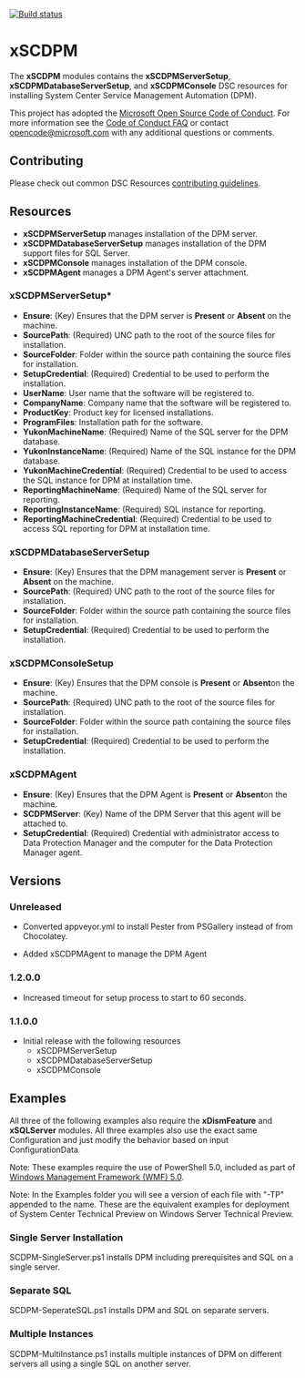 [![Build status](https://ci.appveyor.com/api/projects/status/5f5k4aox5g12v93i/branch/master?svg=true)](https://ci.appveyor.com/project/PowerShell/xscdpm/branch/master)

# xSCDPM

The **xSCDPM** modules contains the **xSCDPMServerSetup**, **xSCDPMDatabaseServerSetup**, and **xSCDPMConsole** DSC resources for installing System Center Service Management Automation (DPM). 


This project has adopted the [Microsoft Open Source Code of Conduct](https://opensource.microsoft.com/codeofconduct/).
For more information see the [Code of Conduct FAQ](https://opensource.microsoft.com/codeofconduct/faq/) or contact [opencode@microsoft.com](mailto:opencode@microsoft.com) with any additional questions or comments.

## Contributing
Please check out common DSC Resources [contributing guidelines](https://github.com/PowerShell/DscResource.Kit/blob/master/CONTRIBUTING.md).


## Resources

* **xSCDPMServerSetup** manages installation of the DPM server.
* **xSCDPMDatabaseServerSetup** manages installation of the DPM support files for SQL Server.
* **xSCDPMConsole** manages installation of the DPM console.
* **xSCDPMAgent** manages a DPM Agent's server attachment.

### xSCDPMServerSetup*

* **Ensure**: (Key) Ensures that the DPM server is **Present** or **Absent** on the machine.
* **SourcePath**: (Required) UNC path to the root of the source files for installation.
* **SourceFolder**: Folder within the source path containing the source files for installation.
* **SetupCredential**: (Required) Credential to be used to perform the installation.
* **UserName**: User name that the software will be registered to.
* **CompanyName**: Company name that the software will be registered to.
* **ProductKey**: Product key for licensed installations.
* **ProgramFiles**: Installation path for the software.
* **YukonMachineName**: (Required) Name of the SQL server for the DPM database.
* **YukonInstanceName**: (Required) Name of the SQL instance for the DPM database.
* **YukonMachineCredential**: (Required) Credential to be used to access the SQL instance for DPM at installation time.
* **ReportingMachineName**: (Required) Name of the SQL server for reporting.
* **ReportingInstanceName**: (Required) SQL instance for reporting.
* **ReportingMachineCredential**: (Required) Credential to be used to access SQL reporting for DPM at installation time.

### xSCDPMDatabaseServerSetup

* **Ensure**: (Key) Ensures that the DPM management server is **Present** or **Absent** on the machine.
* **SourcePath**: (Required) UNC path to the root of the source files for installation.
* **SourceFolder**: Folder within the source path containing the source files for installation.
* **SetupCredential**: (Required) Credential to be used to perform the installation.

### xSCDPMConsoleSetup

* **Ensure**: (Key) Ensures that the DPM console is **Present** or **Absent**on the machine.
* **SourcePath**: (Required) UNC path to the root of the source files for installation.
* **SourceFolder**: Folder within the source path containing the source files for installation.
* **SetupCredential**: (Required) Credential to be used to perform the installation.

### xSCDPMAgent

* **Ensure**: (Key) Ensures that the DPM Agent is **Present** or **Absent**on the machine.
* **SCDPMServer**: (Key) Name of the DPM Server that this agent will be attached to.
* **SetupCredential**: (Required) Credential with administrator access to Data Protection Manager and the computer for the Data Protection Manager agent.


## Versions

### Unreleased
* Converted appveyor.yml to install Pester from PSGallery instead of from Chocolatey.

* Added xSCDPMAgent to manage the DPM Agent

### 1.2.0.0

* Increased timeout for setup process to start to 60 seconds.

### 1.1.0.0

* Initial release with the following resources 
    * xSCDPMServerSetup
    * xSCDPMDatabaseServerSetup
    * xSCDPMConsole

## Examples

All three of the following examples also require the **xDismFeature** and **xSQLServer** modules.
All three examples also use the exact same Configuration and just modify the behavior based on input ConfigurationData

Note: These examples require the use of PowerShell 5.0, included as part of [Windows Management Framework (WMF) 5.0](http://go.microsoft.com/fwlink/?LinkId=398175). 

Note: In the Examples folder you will see a version of each file with "-TP" appended to the name.
These are the equivalent examples for deployment of System Center Technical Preview on Windows Server Technical Preview.

### Single Server Installation

SCDPM-SingleServer.ps1 installs DPM including prerequisites and SQL on a single server.

### Separate SQL

SCDPM-SeperateSQL.ps1 installs DPM and SQL on separate servers.

### Multiple Instances 

SCDPM-MultiInstance.ps1 installs multiple instances of DPM on different servers all using a single SQL on another server.
